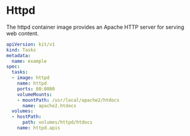 # Httpd

The httpd container image provides an Apache HTTP server for serving web content.

```yaml
apiVersion: kit/v1
kind: Tasks
metadata:
  name: example
spec:
  tasks:
  - image: httpd
    name: httpd
    ports: 80:8080
    volumeMounts:
    - mountPath: /usr/local/apache2/htdocs
      name: apache2.htdocs
  volumes:
  - hostPath:
      path: volumes/httpd/htdocs
    name: httpd.apis
```

